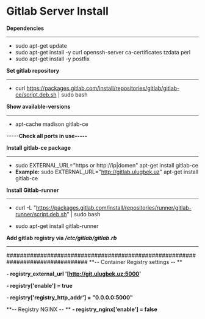 # **Gitlab Server Install**

**Dependencies**
__________________________________________________________________________________________________

- sudo apt-get update
- sudo apt-get install -y curl openssh-server ca-certificates tzdata perl
- sudo apt-get install -y postfix


**Set gitlab repository**
__________________________________________________________________________________________________
- curl https://packages.gitlab.com/install/repositories/gitlab/gitlab-ce/script.deb.sh | sudo bash


**Show available-versions**
__________________________________________________________________________________________________
- apt-cache madison gitlab-ce 


**-----Check all ports in use-----**

**Install gitlab-ce package**
_________________________________________________________________________________________________
- sudo EXTERNAL_URL="https or http://ip|domen" apt-get install gitlab-ce
- 
  **Example:** sudo EXTERNAL_URL="http://gitlab.ulugbek.uz" apt-get install gitlab-ce



**Install Gitlab-runner**
_________________________________________________________________________________________________
- curl -L "https://packages.gitlab.com/install/repositories/runner/gitlab-runner/script.deb.sh" | sudo bash

- sudo apt-get install gitlab-runner


**Add gitlab registry via _/etc/gitlab/gitlab.rb_**
_________________________________________________________________________________________________
################################################################################
**-- Container Registry settings --
**

**- registry_external_url '[http://git.ulugbek.uz:5000'**

**- registry['enable'] = true**

**- registry['registry_http_addr'] = "0.0.0.0:5000"**

**-- Registry NGINX --
**
**- registry_nginx['enable'] = false**

